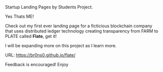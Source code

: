Startup Landing Pages by Students Project.

Yes Thats ME!

Check out my first ever landing page for a ficticious blockchain company that uses distributed ledger technology creating transparency from FARM to PLATE called <strong>Flate</strong>, get it! 

I will be expanding more on this project as I learn more.

URL: https://br0ns0.github.io/flate/

Feedback is encouraged! Enjoy

